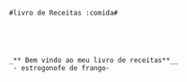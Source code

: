 
                  #livro de Receitas :comida#
				  
				  
				  
				  
				  
				  _** Bem vindo ao meu livro de receitas**__ 
				   - estrogonofe de frango-